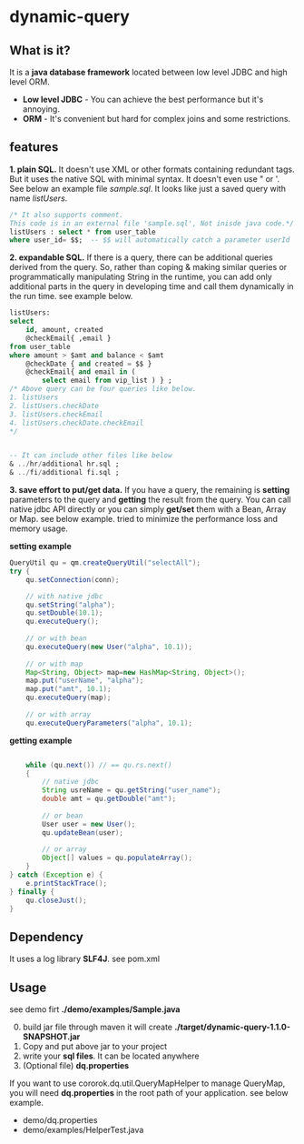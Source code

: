 dynamic-query
========


## What is it?
It is a **java database framework** located between low level JDBC and high level ORM. 
* **Low level JDBC** - You can achieve the best performance but it's annoying.
* **ORM** - It's convenient but hard for complex joins and some restrictions.


## features 
**1. plain SQL.**
It doesn't use XML or other formats containing redundant tags. But it uses the native SQL with minimal syntax.
It doesn't even use " or '. See below an example file *sample.sql*. It looks like just a saved query with name *listUsers*.

```sql
/* It also supports comment.
This code is in an external file 'sample.sql', Not inisde java code.*/
listUsers : select * from user_table
where user_id= $$;  -- $$ will automatically catch a parameter userId
```


**2. expandable SQL.**
If there is a query, there can be additional queries derived from the query.
So, rather than coping & making similar queries or programmatically manipulating String in the runtime,
you can add only additional parts in the query in developing time and call them dynamically in the run time. see example below.


```sql
listUsers:
select
	id, amount, created
	@checkEmail{ ,email } 
from user_table
where amount > $amt and balance < $amt
	@checkDate { and created = $$ }
	@checkEmail{ and email in (
		select email from vip_list ) } ;		
/* Above query can be four queries like below.
1. listUsers
2. listUsers.checkDate 
3. listUsers.checkEmail
4. listUsers.checkDate.checkEmail 
*/


-- It can include other files like below
& ../hr/additional hr.sql ; 
& ../fi/additional fi.sql ;
```


**3. save effort to put/get data.**
If you have a query, the remaining is **setting** parameters to the query and **getting** the result
from the query. You can call native jdbc API directly or you can simply **get/set** them with a Bean,
Array or Map. see below example. tried to minimize the performance loss and memory usage.

**setting example**
```java
QueryUtil qu = qm.createQueryUtil("selectAll");
try {
	qu.setConnection(conn);

	// with native jdbc
	qu.setString("alpha");
	qu.setDouble(10.1);
	qu.executeQuery();
	
	// or with bean
	qu.executeQuery(new User("alpha", 10.1));
	
	// or with map
	Map<String, Object> map=new HashMap<String, Object>();
	map.put("userName", "alpha");
	map.put("amt", 10.1);
	qu.executeQuery(map);
	
	// or with array
	qu.executeQueryParameters("alpha", 10.1);

```





**getting example**

```java

	while (qu.next()) // == qu.rs.next()
	{
		// native jdbc
		String usreName = qu.getString("user_name"); 
		double amt = qu.getDouble("amt");
	
		// or bean
		User user = new User();
		qu.updateBean(user);
	
		// or array
		Object[] values = qu.populateArray();
	}
} catch (Exception e) {
	e.printStackTrace();
} finally {
	qu.closeJust();
}

````


## Dependency
It uses a log library **SLF4J**. see pom.xml


## Usage
see demo firt **./demo/examples/Sample.java**

0. build jar file through maven it will create **./target/dynamic-query-1.1.0-SNAPSHOT.jar**
1. Copy and put above jar to your project
2. write your **sql files**. It can be located anywhere
3. (Optional file) **dq.properties**

If you want to use cororok.dq.util.QueryMapHelper to manage QueryMap, 
you will need **dq.properties** in the root path of your application. see below example.

* demo/dq.properties
* demo/examples/HelperTest.java


	

